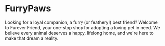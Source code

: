 # FurryPaws
Looking for a loyal companion, a furry (or feathery!) best friend?  Welcome to Furever Friend, your one-stop shop for adopting a loving pet in need. We believe every animal deserves a happy, lifelong home, and we're here to make that dream a reality.

